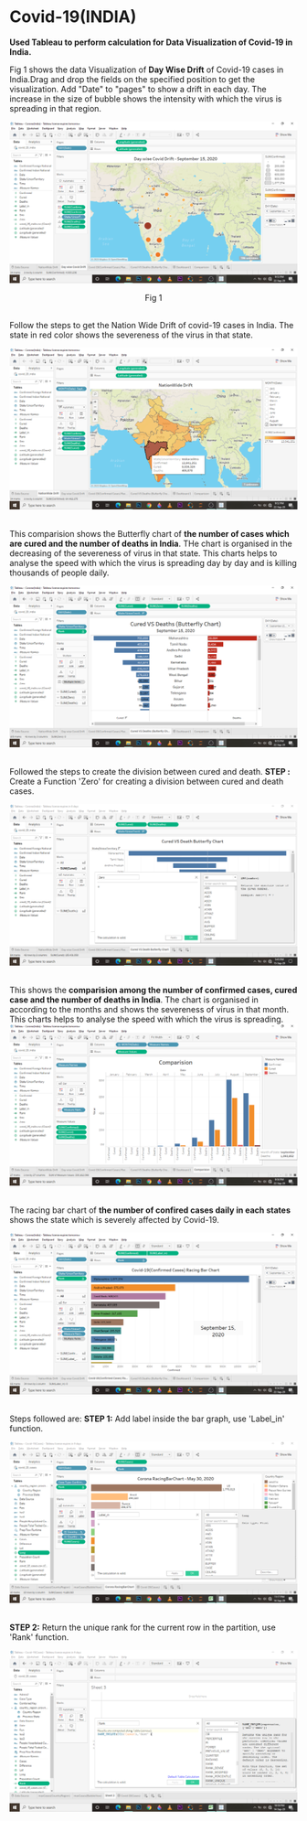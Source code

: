# Covid-19(INDIA)
<b>Used Tableau to perform calculation for Data Visualization of Covid-19 in India.</b>

Fig 1 shows the data Visualization of <b>Day Wise Drift</b> of Covid-19 cases in India.Drag and drop the fields on the specified position to get the visualization. Add "Date" to "pages" to show a drift in each day. The increase in the size of bubble shows the intensity with which the virus is spreading in that region. &nbsp;

![](https://github.com/anubhuti2522/Covid-19/blob/master/images/DaywiseDrift.png)
<center>Fig 1</center>&nbsp;



Follow the steps to get the Nation Wide Drift of covid-19 cases in India. The state in red color shows the severeness of the virus in that state. &nbsp;

![](https://github.com/anubhuti2522/Covid-19/blob/master/images/NAtionWideDrift.png)
&nbsp;



This comparision shows the Butterfly chart of <b>the number of cases which are cured and the number of deaths in India</b>. THe chart is organised in the decreasing of the severeness of virus in that state. This charts helps to analyse the speed with which the virus is spreading day by day and is killing thousands of people daily. &nbsp;

![](https://github.com/anubhuti2522/Covid-19/blob/master/images/CuredVSdeath.png)
&nbsp;

Followed the steps to create the division between cured and death.
<b>STEP :</b> Create a Function 'Zero' for creating a division between cured and death cases. &nbsp;

![](https://github.com/anubhuti2522/Covid-19/blob/master/images/Zero.png)
&nbsp;



This shows the <b>comparision among the number of confirmed cases, cured case and the number of deaths in India</b>. The chart is organised in according to the months and shows the severeness of virus in that month. This charts helps to analyse the speed with which the virus is spreading.&nbsp;
![](https://github.com/anubhuti2522/Covid-19/blob/master/images/Comparision.png)
&nbsp;



The racing bar chart of <b>the number of confired cases daily in each states</b> shows the state which is severely affected by Covid-19. &nbsp;

![](https://github.com/anubhuti2522/Covid-19/blob/master/images/confirmedCase.png)
&nbsp;

Steps followed are:
<b>STEP 1:</b> Add label inside the bar graph, use 'Label_in' function. &nbsp;

![](https://github.com/anubhuti2522/Covid-19/blob/master/images/Label_in.png)
&nbsp;

<b>STEP 2:</b> Return the unique rank for the current row in the partition, use 'Rank' function. &nbsp;

![](https://github.com/anubhuti2522/Covid-19/blob/master/images/Rank.png)
